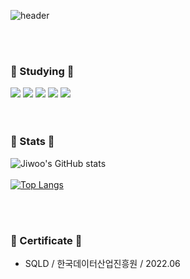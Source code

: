 ![header](https://capsule-render.vercel.app/api?type=waving&color=3A6351&height=250&section=header&text=🐌%20mongdiwoo%20🐌&fontSize=40&animation=fadeIn&fontColor=F2EDD7)

  <br><br>
  <h3> 🥬 Studying 🥦 </h3>
  <div align="left">
    <img src="https://img.shields.io/badge/HTML5-E34F26?style=flat&logo=HTML5&logoColor=white"/>
    <img src="https://img.shields.io/badge/CSS3-1572B6?style=flat&logo=CSS3&logoColor=white"/>
    <img src="https://img.shields.io/badge/JavaScript-F7DF1E?style=flat&logo=JavaScript&logoColor=white"/>
    <img src="https://img.shields.io/badge/JAVA-007396?style=flat&logo=Eclipse IDE&logoColor=white"/>
    <img src="https://img.shields.io/badge/react-61DAFB?style=flat&logo=react&logoColor=white" />
  </div>
  <br><br>

<h3> 🥬 Stats 🥦 </h3>

![Jiwoo's GitHub stats](https://github-readme-stats.vercel.app/api?username=MyungJiwoo&show_icons=true)
<br><br>
 [![Top Langs](https://github-readme-stats.vercel.app/api/top-langs/?username=MyungJiwoo)](https://github.com/MyungJiwoo/github-readme-stats)


<br><br>
<h3> 🥬 Certificate 🥦 </h3>
<ul>
  <li>SQLD / 한국데이터산업진흥원 / 2022.06</li>
</ul>
